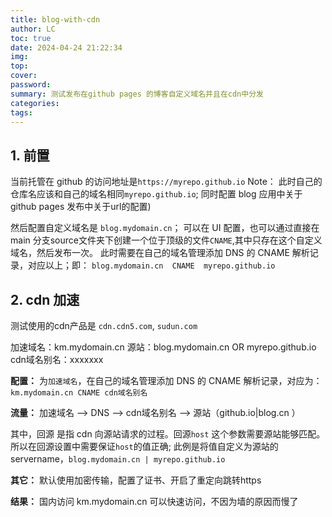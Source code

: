 ```yaml
---
title: blog-with-cdn
author: LC
toc: true
date: 2024-04-24 21:22:34
img:
top:
cover:
password:
summary: 测试发布在github pages 的博客自定义域名并且在cdn中分发
categories:
tags:
---
```

## 1. 前置
当前托管在 github 的访问地址是`https://myrepo.github.io` 
Note：
此时自己的仓库名应该和自己的域名相同`myrepo.github.io`; 同时配置 blog 应用中关于github pages 发布中关于url的配置)

然后配置自定义域名是 `blog.mydomain.cn`； 可以在 UI 配置，也可以通过直接在 main 分支source文件夹下创建一个位于顶级的文件`CNAME`,其中只存在这个自定义域名，然后发布一次。
此时需要在自己的域名管理添加 DNS 的 CNAME 解析记录，对应以上；即： `blog.mydomain.cn  CNAME  myrepo.github.io`

## 2. cdn 加速
测试使用的cdn产品是 `cdn.cdn5.com`, `sudun.com`

加速域名：km.mydomain.cn
源站：blog.mydomain.cn  OR  myrepo.github.io
cdn域名别名：xxxxxxx

**配置：**
为`加速域名`，在自己的域名管理添加 DNS 的 CNAME 解析记录，对应为：`km.mydomain.cn CNAME cdn域名别名`

**流量：**
加速域名 --> DNS --> cdn域名别名 --> 源站（github.io|blog.cn ）

其中，回源 是指 cdn 向源站请求的过程。回源`host` 这个参数需要源站能够匹配。所以在回源设置中需要保证`host`的值正确;
此例是将值自定义为源站的 servername，`blog.mydomain.cn | myrepo.github.io`

**其它：**
默认使用加密传输，配置了证书、开启了重定向跳转https

**结果：**
国内访问 km.mydomain.cn 可以快速访问，不因为墙的原因而慢了